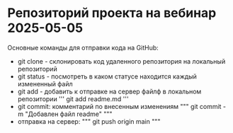 # Репозиторий проекта на вебинар 2025-05-05
Основные команды для отправки кода на GitHub:
- git clone - склонировать код удаленного репозитория на локальный репозиторий
- git status - посмотреть в каком статусе находится каждый измененный файл
- git add - добавить к отправке на сервер файлф в локальном репозитории
'''
git add readme.md
'''
- git commit: комментарий по внесенным изменениям
"""
git commit -m "Добавлен файл readme"
"""
- отправка на сервер:
"""
git push origin main
"""